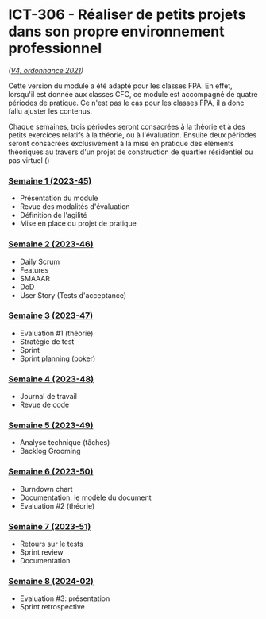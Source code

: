 # ICT-306 - Réaliser de petits projets dans son propre environnement professionnel
_([V4, ordonnance 2021](https://www.modulbaukasten.ch/module/306/4/fr-FR?title=R%C3%A9aliser-de-petits-projets-dans-son-propre-environnement-professionnel))_

Cette version du module a été adapté pour les classes FPA. En effet, lorsqu'il est donnée aux classes CFC, ce module est accompagné de quatre périodes de pratique. Ce n'est pas le cas pour les classes FPA, il a donc fallu ajuster les contenus.

 Chaque semaines, trois périodes seront consacrées à la théorie et à des petits exercices relatifs à la théorie, ou à l'évaluation. Ensuite deux périodes seront consacrées exclusivement à la mise en pratique des éléments théoriques au travers d'un projet de construction de quartier résidentiel ou pas virtuel ()

### [Semaine 1 (2023-45)](Séquences/01.md)

- Présentation du module
- Revue des modalités d'évaluation
- Définition de l'agilité
- Mise en place du projet de pratique

### [Semaine 2 (2023-46)](Séquences/02.md)

- Daily Scrum
- Features
- SMAAAR
- DoD
- User Story (Tests d'acceptance)

### [Semaine 3 (2023-47)](Séquences/03.md)

- Evaluation #1 (théorie)
- Stratégie de test
- Sprint
- Sprint planning (poker)

### [Semaine 4 (2023-48)](Séquences/04.md)

- Journal de travail
- Revue de code

### [Semaine 5 (2023-49)](Séquences/05.md)

- Analyse technique (tâches)
- Backlog Grooming

### [Semaine 6 (2023-50)](Séquences/06.md)

- Burndown chart
- Documentation: le modèle du document
- Evaluation #2 (théorie)

### [Semaine 7 (2023-51)](Séquences/07.md)

- Retours sur le tests
- Sprint review
- Documentation

### [Semaine 8 (2024-02)](Séquences/08.md)

- Evaluation #3: présentation
- Sprint retrospective

